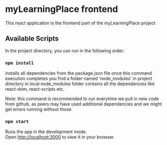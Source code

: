 # myLearningPlace frontend

This react application is the frontend part of the myLearningPlace project

## Available Scripts

In the project directory, you can run in the following order:

### `npm install`

installs all dependencies from the package.json file
once this command execution completes you find a folder named 'node_modules' in project directory in local
node_modules folder contains all the dependencies like react-dom, react-scripts etc.

Note: this command is recommended to run everytime we pull in new code from github, as peers may have used additional dependencies and we might get errors running without those

### `npm start`

Runs the app in the development mode.\
Open [http://localhost:3000](http://localhost:3000) to view it in your browser.

